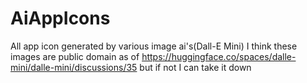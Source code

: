 # AiAppIcons
All app icon generated by various image ai's(Dall-E Mini)
I think these images are public domain as of https://huggingface.co/spaces/dalle-mini/dalle-mini/discussions/35 but if not I can take it down

